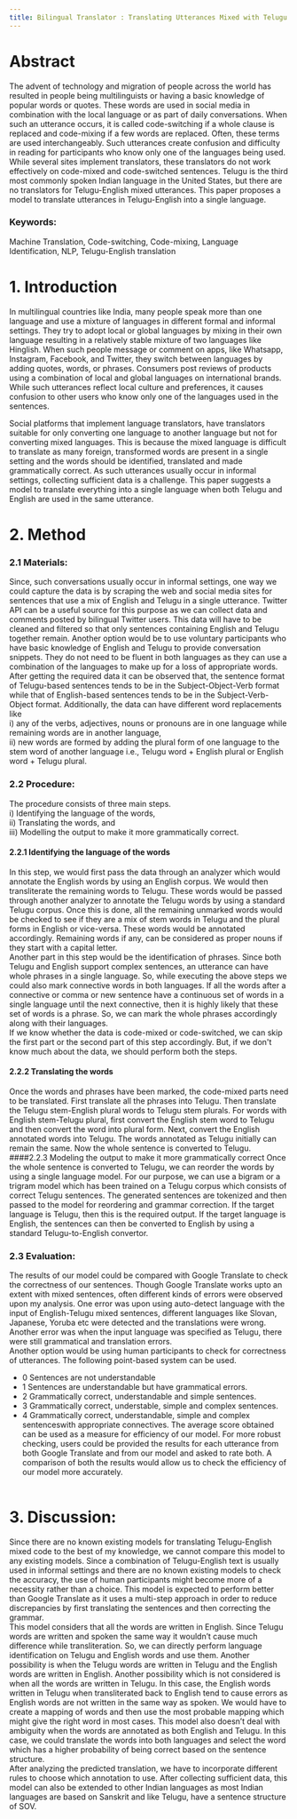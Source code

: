 ```yaml
---
title: Bilingual Translator : Translating Utterances Mixed with Telugu & English
---
```


# Abstract
The advent of technology and migration of people across the world has
resulted in people being multilinguists or having a basic knowledge of
popular words or quotes. These words are used in social media in
combination with the local language or as part of daily conversations.
When such an utterance occurs, it is called code-switching if a whole
clause is replaced and code-mixing if a few words are replaced. Often,
these terms are used interchangeably. Such utterances create confusion
and difficulty in reading for participants who know only one of the
languages being used. While several sites implement translators, these
translators do not work effectively on code-mixed and code-switched
sentences. Telugu is the third most commonly spoken Indian language in
the United States, but there are no translators for Telugu-English mixed
utterances. This paper proposes a model to translate utterances in
Telugu-English into a single language.<br/>
### Keywords:
Machine Translation, Code-switching, Code-mixing,
Language Identification, NLP, Telugu-English translation
# 1. Introduction
In multilingual countries like India, many people speak more than one language and use a
mixture of languages in different formal and informal settings. They try to adopt local or
global languages by mixing in their own language resulting in a relatively stable mixture
of two languages like Hinglish. When such people message or comment on apps, like
Whatsapp, Instagram, Facebook, and Twitter, they switch between languages by adding
quotes, words, or phrases. Consumers post reviews of products using a combination of
local and global languages on international brands. While such utterances reflect local
culture and preferences, it causes confusion to other users who know only one of the
languages used in the sentences.<br/>

Social platforms that implement language translators, have translators suitable for only
converting one language to another language but not for converting mixed languages.
This is because the mixed language is difficult to translate as many foreign, transformed
words are present in a single setting and the words should be identified, translated and
made grammatically correct. As such utterances usually occur in informal settings,
collecting sufficient data is a challenge. This paper suggests a model to translate
everything into a single language when both Telugu and English are used in the same
utterance.<br/>
# 2. Method
### 2.1 Materials:
Since, such conversations usually occur in informal settings, one way we could capture
the data is by scraping the web and social media sites for sentences that use a mix of
English and Telugu in a single utterance. Twitter API can be a useful source for this
purpose as we can collect data and comments posted by bilingual Twitter users. This data
will have to be cleaned and filtered so that only sentences containing English and Telugu
together remain. Another option would be to use voluntary participants who have basic
knowledge of English and Telugu to provide conversation snippets. They do not need to
be fluent in both languages as they can use a combination of the languages to make up for
a loss of appropriate words.<br/>
After getting the required data it can be observed that, the sentence format of
Telugu-based sentences tends to be in the Subject-Object-Verb format while that of
English-based sentences tends to be in the Subject-Verb-Object format. Additionally, the
data can have different word replacements like<br/>
i) any of the verbs, adjectives, nouns or pronouns are in one language while remaining
words are in another language,<br/>
ii) new words are formed by adding the plural form of one language to the stem word of
another language i.e., Telugu word + English plural or English word + Telugu plural.<br/>
### 2.2 Procedure:
The procedure consists of three main steps.<br/>
i) Identifying the language of the words,<br/>
ii) Translating the words, and<br/>
iii) Modelling the output to make it more grammatically correct.<br/>
#### 2.2.1 Identifying the language of the words
In this step, we would first pass the data through an analyzer which would annotate the
English words by using an English corpus. We would then transliterate the remaining
words to Telugu. These words would be passed through another analyzer to annotate the
Telugu words by using a standard Telugu corpus. Once this is done, all the remaining
unmarked words would be checked to see if they are a mix of stem words in Telugu and
the plural forms in English or vice-versa. These words would be annotated accordingly.
Remaining words if any, can be considered as proper nouns if they start with a capital
letter.<br/>
Another part in this step would be the identification of phrases. Since both Telugu and
English support complex sentences, an utterance can have whole phrases in a single
language. So, while executing the above steps we could also mark connective words in
both languages. If all the words after a connective or comma or new sentence have a
continuous set of words in a single language until the next connective, then it is highly
likely that these set of words is a phrase. So, we can mark the whole phrases accordingly
along with their languages.<br/>
If we know whether the data is code-mixed or code-switched, we can skip the first part or
the second part of this step accordingly. But, if we don't know much about the data, we
should perform both the steps.<br/>
#### 2.2.2 Translating the words
Once the words and phrases have been marked, the code-mixed parts need to be
translated. First translate all the phrases into Telugu. Then translate the Telugu
stem-English plural words to Telugu stem plurals. For words with English stem-Telugu
plural, first convert the English stem word to Telugu and then convert the word into
plural form. Next, convert the English annotated words into Telugu. The words annotated
as Telugu initially can remain the same. Now the whole sentence is converted to Telugu.<br/>
####2.2.3 Modeling the output to make it more grammatically correct
Once the whole sentence is converted to Telugu, we can reorder the words by using a
single language model. For our purpose, we can use a bigram or a trigram model which
has been trained on a Telugu corpus which consists of correct Telugu sentences. The
generated sentences are tokenized and then passed to the model for reordering and
grammar correction. If the target language is Telugu, then this is the required output. If
the target language is English, the sentences can then be converted to English by using a
standard Telugu-to-English convertor.<br/>
### 2.3 Evaluation:
The results of our model could be compared with Google Translate to check the
correctness of our sentences. Though Google Translate works upto an extent with mixed
sentences, often different kinds of errors were observed upon my analysis. One error was
upon using auto-detect language with the input of English-Telugu mixed sentences,
different languages like Slovan, Japanese, Yoruba etc were detected and the translations
were wrong. Another error was when the input language was specified as Telugu, there
were still grammatical and translation errors.<br/>
Another option would be using human participants to check for correctness of utterances.
The following point-based system can be used.<br/>
- 0 Sentences are not understandable
- 1 Sentences are understandable but have grammatical errors.
- 2 Grammatically correct, understandable and simple sentences.
- 3 Grammatically correct, understable, simple and complex sentences.
- 4 Grammatically correct, understandable, simple and complex sentenceswith appropriate connectives.
The average score obtained can be used as a measure for efficiency of our model. For
more robust checking, users could be provided the results for each utterance from both
Google Translate and from our model and asked to rate both. A comparison of both the
results would allow us to check the efficiency of our model more accurately.<br/><br/>
# 3. Discussion:
Since there are no known existing models for translating Telugu-English mixed code to
the best of my knowledge, we cannot compare this model to any existing models. Since a
combination of Telugu-English text is usually used in informal settings and there are no
known existing models to check the accuracy, the use of human participants might
become more of a necessity rather than a choice. This model is expected to perform better
than Google Translate as it uses a multi-step approach in order to reduce discrepancies by
first translating the sentences and then correcting the grammar. <br/>
This model considers that all the words are written in English. Since Telugu words are
written and spoken the same way it wouldn’t cause much difference while transliteration.
So, we can directly perform language identification on Telugu and English words and use
them. Another possibility is when the Telugu words are written in Telugu and the English
words are written in English. Another possibility which is not considered is when all the
words are written in Telugu. In this case, the English words written in Telugu when
transliterated back to English tend to cause errors as English words are not written in the
same way as spoken. We would have to create a mapping of words and then use the most
probable mapping which might give the right word in most cases. This model also
doesn’t deal with ambiguity when the words are annotated as both English and Telugu. In
this case, we could translate the words into both languages and select the word which has
a higher probability of being correct based on the sentence structure. <br/>
After analyzing the predicted translation, we have to incorporate different rules to choose
which annotation to use. After collecting sufficient data, this model can also be extended
to other Indian languages as most Indian languages are based on Sanskrit and like
Telugu, have a sentence structure of SOV. <br/>


